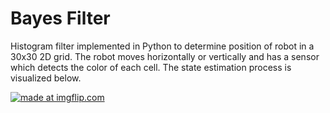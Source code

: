 # Bayes Filter

Histogram filter implemented in Python to determine position of robot in a 30x30 2D grid. The robot moves horizontally or vertically and has a sensor which detects the color of each cell. The state estimation process is visualized below.


<a href="https://imgflip.com/gif/3o721x"><img src="https://i.imgflip.com/3o721x.gif" title="made at imgflip.com"/></a>

